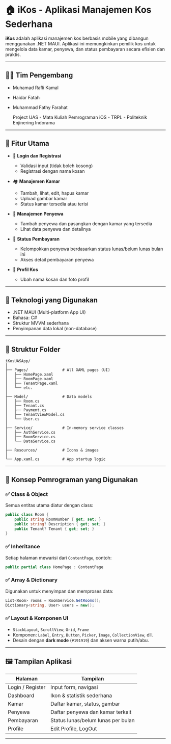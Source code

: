 # 🏠 iKos - Aplikasi Manajemen Kos Sederhana

**iKos** adalah aplikasi manajemen kos berbasis mobile yang dibangun menggunakan .NET MAUI. Aplikasi ini memungkinkan pemilik kos untuk mengelola data kamar, penyewa, dan status pembayaran secara efisien dan praktis.

---

## 👨‍💼 Tim Pengembang

- Muhamad Rafli Kamal
- Haidar Fatah
- Muhammad Fathy Farahat
  
  Project UAS - Mata Kuliah Pemrograman iOS - TRPL - Politeknik Enjinering Indorama

---

## 📱 Fitur Utama

- 🔐 **Login dan Registrasi**

  - Validasi input (tidak boleh kosong)
  - Registrasi dengan nama kosan

- 🏘 **Manajemen Kamar**

  - Tambah, lihat, edit, hapus kamar
  - Upload gambar kamar
  - Status kamar tersedia atau terisi

- 👥 **Manajemen Penyewa**

  - Tambah penyewa dan pasangkan dengan kamar yang tersedia
  - Lihat data penyewa dan detailnya

- 💸 **Status Pembayaran**

  - Kelompokkan penyewa berdasarkan status lunas/belum lunas bulan ini
  - Akses detail pembayaran penyewa

- 📸 **Profil Kos**

  - Ubah nama kosan dan foto profil

---

## 🧠 Teknologi yang Digunakan

- .NET MAUI (Multi-platform App UI)
- Bahasa: C#
- Struktur MVVM sederhana
- Penyimpanan data lokal (non-database)

---

## 📀 Struktur Folder

```
iKosUASApp/
│
├── Pages/               # All XAML pages (UI)
│   ├── HomePage.xaml
│   ├── RoomPage.xaml
│   ├── TenantPage.xaml
│   └── etc.
│
├── Model/               # Data models
│   ├── Room.cs
│   ├── Tenant.cs
│   ├── Payment.cs
│   ├── TenantViewModel.cs
│   └── User.cs
│
├── Service/             # In-memory service classes
│   ├── AuthService.cs
│   ├── RoomService.cs
│   └── DataService.cs
│
├── Resources/           # Icons & images
│
└── App.xaml.cs          # App startup logic

```

---

## 🧐 Konsep Pemrograman yang Digunakan

### ✅ Class & Object

Semua entitas utama diatur dengan class:

```csharp
public class Room {
    public string RoomNumber { get; set; }
    public string? Description { get; set; }
    public Tenant? Tenant { get; set; }
}
```

### ✅ Inheritance

Setiap halaman mewarisi dari `ContentPage`, contoh:

```csharp
public partial class HomePage : ContentPage
```

### ✅ Array & Dictionary

Digunakan untuk menyimpan dan memproses data:

```csharp
List<Room> rooms = RoomService.GetRooms();
Dictionary<string, User> users = new();
```

### ✅ Layout & Komponen UI

- `StackLayout`, `ScrollView`, `Grid`, `Frame`
- Komponen: `Label`, `Entry`, `Button`, `Picker`, `Image`, `CollectionView`, dll.
- Desain dengan **dark mode** (`#191919`) dan aksen warna putih/abu.

---

## 🖼️ Tampilan Aplikasi

| Halaman          | Tampilan                           |
| ---------------- | ---------------------------------- |
| Login / Register | Input form, navigasi               |
| Dashboard        | Ikon & statistik sederhana         |
| Kamar            | Daftar kamar, status, gambar       |
| Penyewa          | Daftar penyewa dan kamar terkait   |
| Pembayaran       | Status lunas/belum lunas per bulan |
| Profile          | Edit Profile, LogOut |

---


